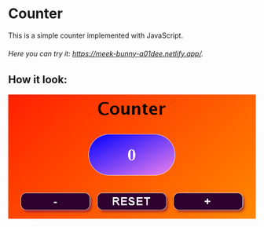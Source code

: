 # Counter

This is a simple counter implemented with JavaScript.

###### Here you can try it: https://meek-bunny-a01dee.netlify.app/.

## How it look:

![Counter](https://github.com/AlexMos36/Counter/blob/main/assets/Img/Immagine%202023-02-17%20120251.png)


